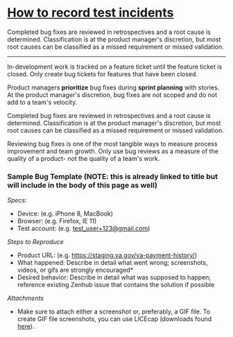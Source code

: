 # [How to record test incidents](https://github.com/department-of-veterans-affairs/va.gov-team/blob/master/.github/ISSUE_TEMPLATE/bug-issue.md)

Completed bug fixes are reviewed in retrospectives and a root cause is determined. Classification is at the product manager's discretion, but most root causes can be classified as a missed requirement or missed validation. 

---

In-development work is tracked on a feature ticket until the feature ticket is closed. Only create bug tickets for features that have been closed.

Product managers **prioritize** bug fixes during **sprint planning** with stories. At the product manager's discretion, bug fixes are not scoped and do not add to a team's velocity. 

Completed bug fixes are reviewed in retrospectives and a root cause is determined. Classification is at the product manager's discretion, but most root causes can be classified as a missed requirement or missed validation. 

Reviewing bug fixes is one of the most tangible ways to measure process improvement and team growth. Only use bug reviews as a measure of the quality of a product- not the quality of a team's work. 

### Sample Bug Template (NOTE: this is already linked to title but will include in the body of this page as well)

*Specs:*
- Device: (e.g. iPhone 8, MacBook)
- Browser: (e.g. Firefox, IE 11)
- Test account: (e.g. test_user+123@gmail.com)

*Steps to Reproduce*
- Product URL: (e.g. https://staging.va.gov/va-payment-history/)
- What happened:
Describe in detail what went wrong; screenshots, videos, or gifs are strongly encouraged*
- Desired behavior:
Describe in detail what was supposed to happen; reference existing Zenhub issue that contains the solution if possible
          
*Attachments*
- Make sure to attach either a screenshot or, preferably, a GIF file. To create GIF file screenshots, you can use LICEcap (downloads found [here](https://www.cockos.com/licecap/)). 